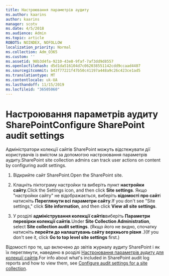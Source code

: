 ```yaml
---
title: Настроювання параметрів аудиту
ms.author: kaarins
author: kaarins
manager: scotv
ms.date: 4/5/2018
ms.audience: Admin
ms.topic: article
ROBOTS: NOINDEX, NOFOLLOW
localization_priority: Normal
ms.collection: Adm_O365
ms.custom: ''
ms.assetid: 98b3d4fa-9210-43e8-9faf-7af3dd9d8557
ms.openlocfilehash: d5d1da516104d7c062038551142cdd9ccaad4407
ms.sourcegitcommit: b43f77221f47b50c41197a448a9c26c423ce1ad5
ms.translationtype: MT
ms.contentlocale: uk-UA
ms.lasthandoff: 11/15/2019
ms.locfileid: "36505060"
---
```

# <a name="configure-sharepoint-audit-settings"></a><span data-ttu-id="fb8c8-102">Настроювання параметрів аудиту SharePoint</span><span class="sxs-lookup"><span data-stu-id="fb8c8-102">Configure SharePoint audit settings</span></span>

<span data-ttu-id="fb8c8-103">Адміністратори колекції сайтів SharePoint можуть відстежувати дії користувачів із вмістом за допомогою настроювання параметрів аудиту.</span><span class="sxs-lookup"><span data-stu-id="fb8c8-103">SharePoint site collection admins can track user actions on content by configuring audit settings.</span></span>
  
1. <span data-ttu-id="fb8c8-104">Відкрийте сайт SharePoint.</span><span class="sxs-lookup"><span data-stu-id="fb8c8-104">Open the SharePoint site.</span></span>
    
2. <span data-ttu-id="fb8c8-105">Клацніть піктограму настройки та виберіть пункт **настройки сайту**.</span><span class="sxs-lookup"><span data-stu-id="fb8c8-105">Click the Settings icon, and then click **Site settings**.</span></span> <span data-ttu-id="fb8c8-106">Якщо "настройки сайту" не відображається, виберіть **відомості про сайт**і натисніть **Переглянути всі параметри сайту**.</span><span class="sxs-lookup"><span data-stu-id="fb8c8-106">If you don't see "Site settings," click **Site information**, and then click **View all site settings**.</span></span>
    
3. <span data-ttu-id="fb8c8-107">У розділі **адміністрування колекції сайтів**виберіть **Параметри перевірки колекції сайтів**.</span><span class="sxs-lookup"><span data-stu-id="fb8c8-107">Under **Site Collection Administration**, select **Site collection audit settings**.</span></span> <span data-ttu-id="fb8c8-108">(Якщо його не видно, спочатку натисніть **перейти до налаштувань сайту верхнього рівня** .)</span><span class="sxs-lookup"><span data-stu-id="fb8c8-108">(If you don't see it, click **Go to top level site settings** first.)</span></span> 
    
<span data-ttu-id="fb8c8-109">Відомості про те, що включено до звітів журналу аудиту SharePoint і як їх переглянути, наведено в розділі [Настроювання параметрів аудиту для колекції сайтів](https://go.microsoft.com/fwlink/?linkid=404050).</span><span class="sxs-lookup"><span data-stu-id="fb8c8-109">For info about what's included in SharePoint audit log reports and how to view them, see [Configure audit settings for a site collection](https://go.microsoft.com/fwlink/?linkid=404050).</span></span>
  

